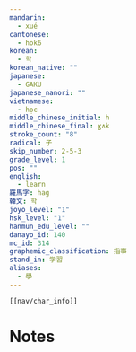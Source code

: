 ```yaml
---
mandarin:
  - xué
cantonese:
  - hok6
korean:
  - 학
korean_native: ""
japanese:
  - GAKU
japanese_nanori: ""
vietnamese:
  - học
middle_chinese_initial: h
middle_chinese_final: ɣʌk
stroke_count: "8"
radical: 子
skip_number: 2-5-3
grade_level: 1
pos: ""
english:
  - learn
羅馬字: hag
韓文: 학
joyo_level: "1"
hsk_level: "1"
hanmun_edu_level: ""
danayo_id: 140
mc_id: 314
graphemic_classification: 指事
stand_in: 学習
aliases:
  - 學
---
```

```meta-bind-embed
[[nav/char_info]]
```

# Notes
